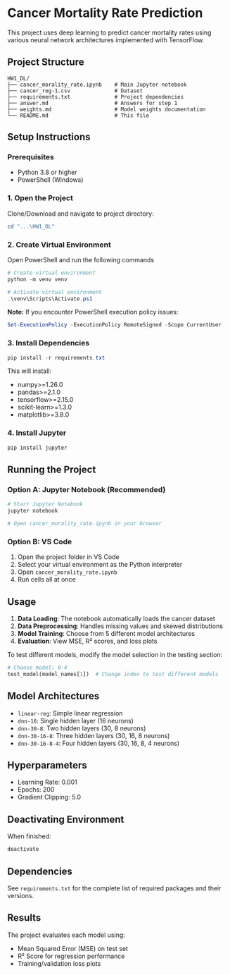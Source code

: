 # Cancer Mortality Rate Prediction

This project uses deep learning to predict cancer mortality rates using various neural network architectures implemented with TensorFlow.

## Project Structure

```
HW1_DL/
├── cancer_morality_rate.ipynb    # Main Jupyter notebook
├── cancer_reg-1.csv              # Dataset
├── requirements.txt              # Project dependencies
├── answer.md                     # Answers for step 1 
├── weights.md                    # Model weights documentation
└── README.md                     # This file
```
## Setup Instructions

### Prerequisites

- Python 3.8 or higher
- PowerShell (Windows)

### 1. Open the Project

Clone/Download and navigate to project directory:
```powershell
cd "...\HW1_DL"
```

### 2. Create Virtual Environment

Open PowerShell and run the following commands
```powershell
# Create virtual environment
python -m venv venv

# Activate virtual environment
.\venv\Scripts\Activate.ps1
```

**Note:** If you encounter PowerShell execution policy issues:
```powershell
Set-ExecutionPolicy -ExecutionPolicy RemoteSigned -Scope CurrentUser
```

### 3. Install Dependencies

```powershell
pip install -r requirements.txt
```

This will install:
- numpy>=1.26.0
- pandas>=2.1.0
- tensorflow>=2.15.0
- scikit-learn>=1.3.0
- matplotlib>=3.8.0

### 4. Install Jupyter

```powershell
pip install jupyter
```

## Running the Project

### Option A: Jupyter Notebook (Recommended)

```powershell
# Start Jupyter Notebook
jupyter notebook

# Open cancer_morality_rate.ipynb in your browser
```

### Option B: VS Code

1. Open the project folder in VS Code
2. Select your virtual environment as the Python interpreter
3. Open `cancer_morality_rate.ipynb`
4. Run cells all at once

## Usage

1. **Data Loading**: The notebook automatically loads the cancer dataset
2. **Data Preprocessing**: Handles missing values and skewed distributions
3. **Model Training**: Choose from 5 different model architectures
4. **Evaluation**: View MSE, R² scores, and loss plots

To test different models, modify the model selection in the testing section:
```python
# Choose model: 0-4
test_model(model_names[1])  # Change index to test different models
```

## Model Architectures

- `linear-reg`: Simple linear regression
- `dnn-16`: Single hidden layer (16 neurons)
- `dnn-30-8`: Two hidden layers (30, 8 neurons)
- `dnn-30-16-8`: Three hidden layers (30, 16, 8 neurons)
- `dnn-30-16-8-4`: Four hidden layers (30, 16, 8, 4 neurons)

## Hyperparameters

- Learning Rate: 0.001
- Epochs: 200
- Gradient Clipping: 5.0

## Deactivating Environment

When finished:
```powershell
deactivate
```

## Dependencies

See `requirements.txt` for the complete list of required packages and their versions.

## Results

The project evaluates each model using:
- Mean Squared Error (MSE) on test set
- R² Score for regression performance
- Training/validation loss plots
